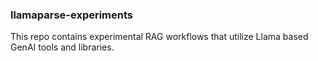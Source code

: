 ### llamaparse-experiments
This repo contains experimental RAG workflows that utilize Llama based GenAI tools and libraries.

